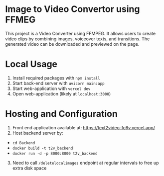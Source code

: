 # Image to Video Convertor using FFMEG
This project is a Video Converter using FFMPEG. It allows users to create video clips by combining images, voiceover texts, and transitions. The generated video can be downloaded and previewed on the page.

# Local Usage
1. Install required packages with ```npm install```
2. Start back-end server with ```uvicorn main:app```
3. Start web-application with ```vercel dev```
4. Open web-application (likely at `localhost:3000`)

# Hosting and Configuration
1. Front end application available at: https://text2video-fc6v.vercel.app/
2. Host backend server by: 
* `cd Backend` 
* `docker build -t t2v_backend `
* `docker run -d -p 8000:8000 t2v_backend`
3. Need to call `/deletelocalimages` endpoint at regular intervals to free up extra disk space
